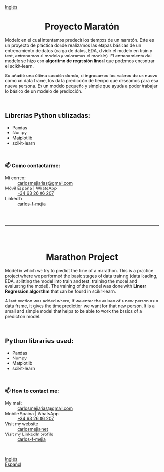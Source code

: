 <a href="#en">Inglés</a>
<br>
<h1 align="center" id="esp">Proyecto Maratón</h1>
<p>Modelo en el cual intentamos predecir los tiempos de un maratón. Este es un proyecto de práctica donde realizamos las etapas básicas de un entrenamiento de datos (carga de datos, EDA, dividir el modelo en train y test, entrenamos al modelo y valoramos el modelo).  El entrenamiento del modelo se hizo con <strong>algoritmo de regresión lineal</strong> que podemos encontrar el scikit-learn.</p>

<p>Se añadió una última sección donde, si ingresamos los valores de un nuevo como un data frame, los da la predicción de tiempo que deseamos para esa nueva persona.  Es un modelo pequeño y simple que ayuda a poder trabajar lo básico de un modelo de predicción. </p>

<br>
<h2>Librerías Python utilizadas:</h2>
<ul>
<li>Pandas</li>
<li>Numpy</li>
<li>Matplotlib</li>
<li>scikit-learn</li>
</ul>

<br>
<h3>📫 Como contactarme:</h3>
<dl>
  <dt>Mi correo:</dt>
  <dd><a href="mailto:carlosmejiarias@gmail.com">carlosmejiarias@gmail.com</a></dd>
  <dt>Móvil España | WhatsApp</dt>
  <dd><a href="tel:+34632606207">+34 63 26 06 207</a></dd>
  <dt>LinkedIn</dt>
  <dd><a href="https://www.linkedin.com/in/carlos-f-mejia/">carlos-f-mejia</a></dd>
</dl>
<br>
<br>
<hr> <!-- Marcador -->
<br>
<br>
<!-- Ingles -->

<h1 align="center" id="en">Marathon Project</h1>
<p>Model in which we try to predict the time of a marathon. This is a practice project where we performed the basic stages of data training (data loading, EDA, splitting the model into train and test, training the model and evaluating the model). The training of the model was done with <strong>Linear Regression algorithm</strong> that can be found in scikit-learn.</p>

<p>A last section was added where, if we enter the values of a new person as a data frame, it gives the time prediction we want for that new person.  It is a small and simple model that helps to be able to work the basics of a prediction model.</p>

<br>
<h2>Python libraries used:</h2>
<ul>
<li>Pandas</li>
<li>Numpy</li>
<li>Matplotlib</li>
<li>scikit-learn</li>
</ul>
<br>
<h3>📫 How to contact me:</h3>
<dl>
  <dt>My mail:</dt>
  <dd><a href="mailto:carlosmejiarias@gmail.com">carlosmejiarias@gmail.com</a></dd>
  <dt>Mobile Spaina | WhatsApp</dt>
  <dd><a href="tel:+34632606207">+34 63 26 06 207</a></dd>
  <dt>Visit my website</dt>
  <dd><a href="https://carlosmejia.net/">carlosmejia.net</a></dd>
  <dt>Visit my LinkedIn profile</dt>
  <dd><a href="https://www.linkedin.com/in/carlos-f-mejia/">carlos-f-mejia</a></dd>
</dl>
<br>
<br>
<div><a href="#en">Inglés</a></div>
<div><a href="#esp">Español</a></div>
